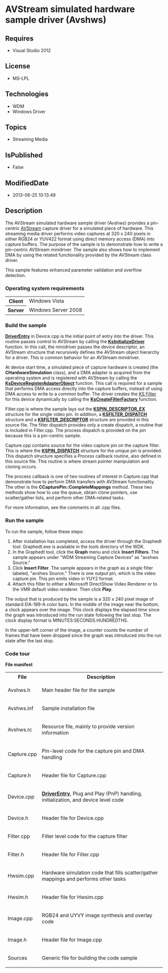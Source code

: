 # AVStream simulated hardware sample driver (Avshws)
## Requires
* Visual Studio 2012
## License
* MS-LPL
## Technologies
* WDM
* Windows Driver
## Topics
* Streaming Media
## IsPublished
* False
## ModifiedDate
* 2013-06-25 10:13:49
## Description

<div id="mainSection">
<p>The AVStream simulated hardware sample driver (Avshws) provides a pin-centric <a href="http://msdn.microsoft.com/en-us/library/windows/hardware/ff554240">
AVStream</a> capture driver for a simulated piece of hardware. This streaming media driver performs video captures at 320 x 240 pixels in either RGB24 or YUV422 format using direct memory access (DMA) into capture buffers. The purpose of the sample is to demonstrate
 how to write a pin-centric AVStream minidriver. The sample also shows how to implement DMA by using the related functionality provided by the AVStream class driver.
</p>
<p>This sample features enhanced parameter validation and overflow detection.</p>
<h3>Operating system requirements</h3>
<table>
<tbody>
<tr>
<th>Client</th>
<td><dt>Windows&nbsp;Vista </dt></td>
</tr>
<tr>
<th>Server</th>
<td><dt>Windows Server&nbsp;2008 </dt></td>
</tr>
</tbody>
</table>
<h3>Build the sample</h3>
<p><a href="http://msdn.microsoft.com/en-us/library/windows/hardware/ff558717"><b>DriverEntry</b></a> in Device.cpp is the initial point of entry into the driver. This routine passes control to AVStream by calling the
<a href="http://msdn.microsoft.com/en-us/library/windows/hardware/ff562683"><b>KsInitializeDriver</b></a> function. In this call, the minidriver passes the device descriptor, an AVStream structure that recursively defines the AVStream object hierarchy for a
 driver. This is common behavior for an AVStream minidriver.</p>
<p>At device start time, a simulated piece of capture hardware is created (the <b>
CHardwareSimulation</b> class), and a DMA adapter is acquired from the operating system and is registered with AVStream by calling the
<a href="http://msdn.microsoft.com/en-us/library/windows/hardware/ff561687"><b>KsDeviceRegisterAdapterObject</b></a> function. This call is required for a sample that performs DMA access directly into the capture buffers, instead of using DMA access to write
 to a common buffer. The driver creates the <a href="http://msdn.microsoft.com/en-us/library/windows/hardware/ff567644">
KS Filter</a> for this device dynamically by calling the <a href="http://msdn.microsoft.com/en-us/library/windows/hardware/ff561650">
<b>KsCreateFilterFactory</b></a> function.</p>
<p>Filter.cpp is where the sample lays out the <a href="http://msdn.microsoft.com/en-us/library/windows/hardware/ff563534">
<b>KSPIN_DESCRIPTOR_EX</b></a> structure for the single video pin. In addition, a
<a href="http://msdn.microsoft.com/en-us/library/windows/hardware/ff562554"><b>KSFILTER_DISPATCH</b></a> structure and a
<a href="http://msdn.microsoft.com/en-us/library/windows/hardware/ff562553"><b>KSFILTER_DESCRIPTOR</b></a> structure are provided in this source file. The filter dispatch provides only a create dispatch, a routine that is included in Filter.cpp. The process
 dispatch is provided on the pin because this is a pin-centric sample.</p>
<p>Capture.cpp contains source for the video capture pin on the capture filter. This is where the
<a href="http://msdn.microsoft.com/en-us/library/windows/hardware/ff563535"><b>KSPIN_DISPATCH</b></a> structure for the unique pin is provided. This dispatch structure specifies a
<i>Process</i> callback routine, also defined in this source file. This routine is where stream pointer manipulation and cloning occurs.</p>
<p>The process callback is one of two routines of interest in Capture.cpp that demonstrate how to perform DMA transfers with AVStream functionality. The other is the
<b>CCapturePin::CompleteMappings</b> method. These two methods show how to use the queue, obtain clone pointers, use scatter/gather lists, and perform other DMA-related tasks.</p>
<p>For more information, see the comments in all .cpp files.</p>
<h3>Run the sample</h3>
<p>To run the sample, follow these steps:</p>
<ol>
<li>After installation has completed, access the driver through the Graphedt tool. Graphedt.exe is available in the
<i>tools</i> directory of the WDK. </li><li>In the Graphedt tool, click the <b>Graph</b> menu and click <b>Insert Filters</b>. The sample appears under &quot;WDM Streaming Capture Devices&quot; as &quot;avshws Source.&quot;
</li><li>Click <b>Insert Filter</b>. The sample appears in the graph as a single filter labeled, &quot;avshws Source.&quot; There is one output pin, which is the video capture pin. This pin emits video in YUY2 format.
</li><li>Attach this filter to either a Microsoft DirectShow Video Renderer or to the VMR default video renderer. Then click
<b>Play</b>. </li></ol>
<p></p>
<p>The output that is produced by the sample is a 320 x 240 pixel image of standard EIA-189-A color bars. In the middle of the image near the bottom, a clock appears over the image. This clock displays the elapsed time since the graph was introduced into the
 run state following the last stop. The clock display format is MINUTES:SECONDS.HUNDREDTHS.</p>
<p>In the upper-left corner of the image, a counter counts the number of frames that have been dropped since the graph was introduced into the run state after the last stop.</p>
<h3><a id="Code_tour"></a><a id="code_tour"></a><a id="CODE_TOUR"></a>Code tour</h3>
<p><b>File manifest</b> </p>
<table>
<tbody>
<tr>
<th>File</th>
<th>Description</th>
</tr>
<tr>
<td>Avshws.h</td>
<td>
<p>Main header file for the sample</p>
</td>
</tr>
<tr>
<td>Avshws.inf </td>
<td>
<p>Sample installation file</p>
</td>
</tr>
<tr>
<td>Avshws.rc </td>
<td>
<p>Resource file, mainly to provide version information</p>
</td>
</tr>
<tr>
<td>Capture.cpp</td>
<td>
<p>Pin-level code for the capture pin and DMA handling</p>
</td>
</tr>
<tr>
<td>Capture.h </td>
<td>
<p>Header file for Capture.cpp</p>
</td>
</tr>
<tr>
<td>Device.cpp </td>
<td>
<p><a href="http://msdn.microsoft.com/en-us/library/windows/hardware/ff558717"><b>DriverEntry</b></a>, Plug and Play (PnP) handling, initialization, and device level code</p>
</td>
</tr>
<tr>
<td>Device.h </td>
<td>
<p>Header file for Device.cpp</p>
</td>
</tr>
<tr>
<td>Filter.cpp </td>
<td>
<p>Filter level code for the capture filter</p>
</td>
</tr>
<tr>
<td>Filter.h </td>
<td>
<p>Header file for Filter.cpp</p>
</td>
</tr>
<tr>
<td>Hwsim.cpp </td>
<td>
<p>Hardware simulation code that fills scatter/gather mappings and performs other tasks</p>
</td>
</tr>
<tr>
<td>Hwsim.h </td>
<td>
<p>Header file for Hwsim.cpp</p>
</td>
</tr>
<tr>
<td>Image.cpp</td>
<td>
<p>RGB24 and UYVY image synthesis and overlay code</p>
</td>
</tr>
<tr>
<td>Image.h </td>
<td>
<p>Header file for Image.cpp</p>
</td>
</tr>
<tr>
<td>Sources </td>
<td>
<p>Generic file for building the code sample</p>
</td>
</tr>
</tbody>
</table>
</div>
